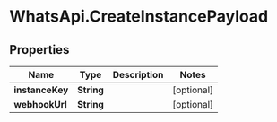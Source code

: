 # WhatsApi.CreateInstancePayload

## Properties

Name | Type | Description | Notes
------------ | ------------- | ------------- | -------------
**instanceKey** | **String** |  | [optional] 
**webhookUrl** | **String** |  | [optional] 


